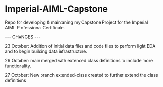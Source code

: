 # Imperial-AIML-Capstone
Repo for developing &amp; maintaning my Capstone Project for the Imperial AIML Professional Certificate.


--- CHANGES ---

23 October: Addition of initial data files and code files to perform light EDA and to begin building data infrastructure.

26 October: main merged with extended class definitions to include more functionality.

27 October: New branch extended-class created to further extend the class definitions

